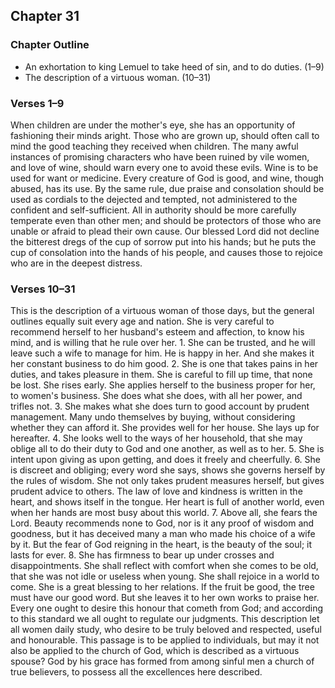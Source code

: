 ## Chapter 31

### Chapter Outline

- An exhortation to king Lemuel to take heed of sin, and to do duties. (1–9)
- The description of a virtuous woman. (10–31)

### Verses 1–9

When children are under the mother's eye, she has an opportunity of fashioning their minds aright. Those who are grown up, should often call to mind the good teaching they received when children. The many awful instances of promising characters who have been ruined by vile women, and love of wine, should warn every one to avoid these evils. Wine is to be used for want or medicine. Every creature of God is good, and wine, though abused, has its use. By the same rule, due praise and consolation should be used as cordials to the dejected and tempted, not administered to the confident and self-sufficient. All in authority should be more carefully temperate even than other men; and should be protectors of those who are unable or afraid to plead their own cause. Our blessed Lord did not decline the bitterest dregs of the cup of sorrow put into his hands; but he puts the cup of consolation into the hands of his people, and causes those to rejoice who are in the deepest distress.

### Verses 10–31

This is the description of a virtuous woman of those days, but the general outlines equally suit every age and nation. She is very careful to recommend herself to her husband's esteem and affection, to know his mind, and is willing that he rule over her. 1. She can be trusted, and he will leave such a wife to manage for him. He is happy in her. And she makes it her constant business to do him good. 2. She is one that takes pains in her duties, and takes pleasure in them. She is careful to fill up time, that none be lost. She rises early. She applies herself to the business proper for her, to women's business. She does what she does, with all her power, and trifles not. 3. She makes what she does turn to good account by prudent management. Many undo themselves by buying, without considering whether they can afford it. She provides well for her house. She lays up for hereafter. 4. She looks well to the ways of her household, that she may oblige all to do their duty to God and one another, as well as to her. 5. She is intent upon giving as upon getting, and does it freely and cheerfully. 6. She is discreet and obliging; every word she says, shows she governs herself by the rules of wisdom. She not only takes prudent measures herself, but gives prudent advice to others. The law of love and kindness is written in the heart, and shows itself in the tongue. Her heart is full of another world, even when her hands are most busy about this world. 7. Above all, she fears the Lord. Beauty recommends none to God, nor is it any proof of wisdom and goodness, but it has deceived many a man who made his choice of a wife by it. But the fear of God reigning in the heart, is the beauty of the soul; it lasts for ever. 8. She has firmness to bear up under crosses and disappointments. She shall reflect with comfort when she comes to be old, that she was not idle or useless when young. She shall rejoice in a world to come. She is a great blessing to her relations. If the fruit be good, the tree must have our good word. But she leaves it to her own works to praise her. Every one ought to desire this honour that cometh from God; and according to this standard we all ought to regulate our judgments. This description let all women daily study, who desire to be truly beloved and respected, useful and honourable. This passage is to be applied to individuals, but may it not also be applied to the church of God, which is described as a virtuous spouse? God by his grace has formed from among sinful men a church of true believers, to possess all the excellences here described.

